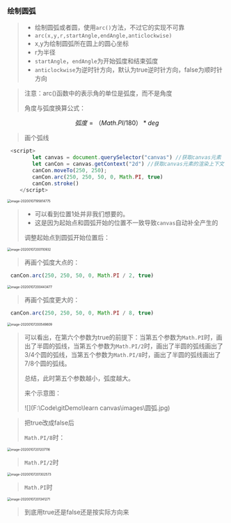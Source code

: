 ### 绘制圆弧

> - 绘制圆弧或者圆，使用`arc()`方法，不过它的实现不可靠
> - `arc(x,y,r,startAngle,endAngle,anticlockwise)`
> - x,y为绘制圆弧所在圆上的圆心坐标
> - r为半径
> - `startAngle`，`endAngle`为开始弧度和结束弧度
> - `anticlockwise`为逆时针方向，默认为true逆时针方向，false为顺时针方向

> 注意：arc()函数中的表示角的单位是弧度，而不是角度
>
> 角度与弧度换算公式：

$$
弧度=（Math.PI/180）*deg
$$

> 画个弧线

```js
 <script>
        let canvas = document.querySelector("canvas") //获取canvas元素
        let canCon = canvas.getContext("2d") //获取canvas元素的渲染上下文
        canCon.moveTo(250, 250);
        canCon.arc(250, 250, 50, 0, Math.PI, true)
        canCon.stroke()
    </script>
```

<img src="C:\Users\王雨波\AppData\Roaming\Typora\typora-user-images\image-20200107195814775.png" alt="image-20200107195814775" style="zoom:50%;" />

> - 可以看到位置1处并非我们想要的。
> - 这是因为起始点和圆弧开始的位置不一致导致`canvas`自动补全产生的
>
> 调整起始点到圆弧开始位置后：

<img src="C:\Users\王雨波\AppData\Roaming\Typora\typora-user-images\image-20200107200110932.png" alt="image-20200107200110932" style="zoom:50%;" />

> 再画个弧度大点的：

```js
 canCon.arc(250, 250, 50, 0, Math.PI / 2, true)
```

<img src="C:\Users\王雨波\AppData\Roaming\Typora\typora-user-images\image-20200107200443477.png" alt="image-20200107200443477" style="zoom:50%;" />

> 再画个弧度更大的：

```js
 canCon.arc(250, 250, 50, 0, Math.PI / 8, true)
```

<img src="C:\Users\王雨波\AppData\Roaming\Typora\typora-user-images\image-20200107200549809.png" alt="image-20200107200549809" style="zoom:50%;" />

> 可以看出，在第六个参数为true的前提下：当第五个参数为`Math.PI`时，画出了半圆的弧线，当第五个参数为`Math.PI/2`时，画出了半圆的弧线画出了3/4个圆的弧线，当第五个参数为`Math.PI/8`时，画出了半圆的弧线画出了7/8个圆的弧线。
>
> 总结，此时第五个参数越小，弧度越大。
>
> 来个示意图：
>
> ![](F:\Code\gitDemo\learn canvas\images\圆弧.jpg)

> 把true改成false后
>
> `Math.PI/8`时：

<img src="C:\Users\王雨波\AppData\Roaming\Typora\typora-user-images\image-20200107201207116.png" alt="image-20200107201207116" style="zoom:50%;" />

> `Math.PI/2`时

<img src="C:\Users\王雨波\AppData\Roaming\Typora\typora-user-images\image-20200107201302573.png" alt="image-20200107201302573" style="zoom:50%;" />

> `Math.PI`时

<img src="C:\Users\王雨波\AppData\Roaming\Typora\typora-user-images\image-20200107201341271.png" alt="image-20200107201341271" style="zoom:50%;" />

> 到底用true还是false还是按实际方向来

